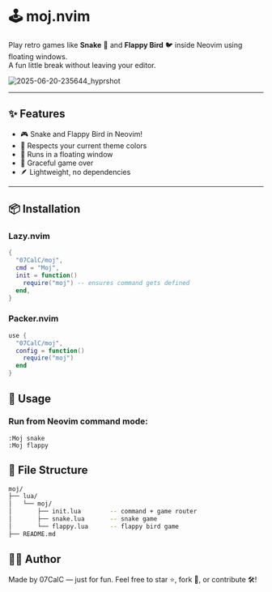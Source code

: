 # 🕹️ moj.nvim

Play retro games like **Snake** 🐍 and **Flappy Bird** 🐦 inside Neovim using floating windows.  
A fun little break without leaving your editor.

![2025-06-20-235644_hyprshot](https://github.com/user-attachments/assets/56e18b7d-e140-41ce-a7ac-0c58f1951f83)

---

## ✨ Features

- 🎮 Snake and Flappy Bird in Neovim!
- 🎨 Respects your current theme colors
- 🧊 Runs in a floating window
- 🛑 Graceful game over 
- 🪶 Lightweight, no dependencies

---

## 📦 Installation

### Lazy.nvim

```lua
{
  "07CalC/moj",
  cmd = "Moj",
  init = function()
    require("moj") -- ensures command gets defined
  end,
}
```

### Packer.nvim

```lua
use {
  "07CalC/moj",
  config = function()
    require("moj")
  end
}
```

## 🚀 Usage
### Run from Neovim command mode:
```vim
:Moj snake
:Moj flappy
```

## 📁 File Structure
```bash
moj/
├── lua/
│   └── moj/
│       ├── init.lua        -- command + game router
│       ├── snake.lua       -- snake game
│       └── flappy.lua      -- flappy bird game
├── README.md
```

## 🧑‍💻 Author
Made by 07CalC — just for fun.
Feel free to star ⭐, fork 🍴, or contribute 🛠️!
